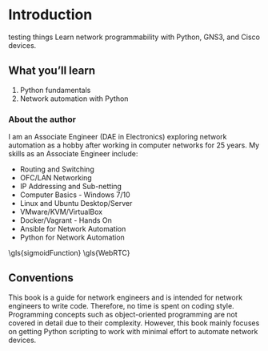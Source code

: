 # Introduction
testing things
Learn network programmability with Python, GNS3, and Cisco devices.

## What you’ll learn

1. Python fundamentals
2. Network automation with Python

### About the author

I am an Associate Engineer (DAE in Electronics) exploring network automation as a hobby after  working in computer networks for 25 years. My skills as an Associate Engineer include:

- Routing and Switching
- OFC/LAN Networking
- IP Addressing and Sub-netting
- Computer Basics - Windows 7/10
- Linux and Ubuntu Desktop/Server
- VMware/KVM/VirtualBox
- Docker/Vagrant - Hands On
- Ansible for Network Automation
- Python for Network Automation

\gls{sigmoidFunction}
\gls{WebRTC}

## Conventions

This book is a guide for network engineers and is intended for network engineers to write code. Therefore, no time is spent on coding style. Programming concepts such as object-oriented programming are not covered in detail due to their complexity. However, this book  mainly focuses on getting  Python scripting to work with minimal effort  to automate network devices.
